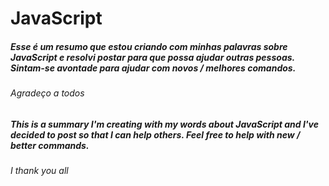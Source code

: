 # JavaScript 

##### Esse é um resumo que estou criando com minhas palavras sobre JavaScript e resolvi postar para que possa ajudar outras pessoas. Sintam-se avontade para ajudar com novos / melhores comandos.
###### Agradeço a todos

##### This is a summary I'm creating with my words about JavaScript and I've decided to post so that I can help others. Feel free to help with new / better commands.
###### I thank you all